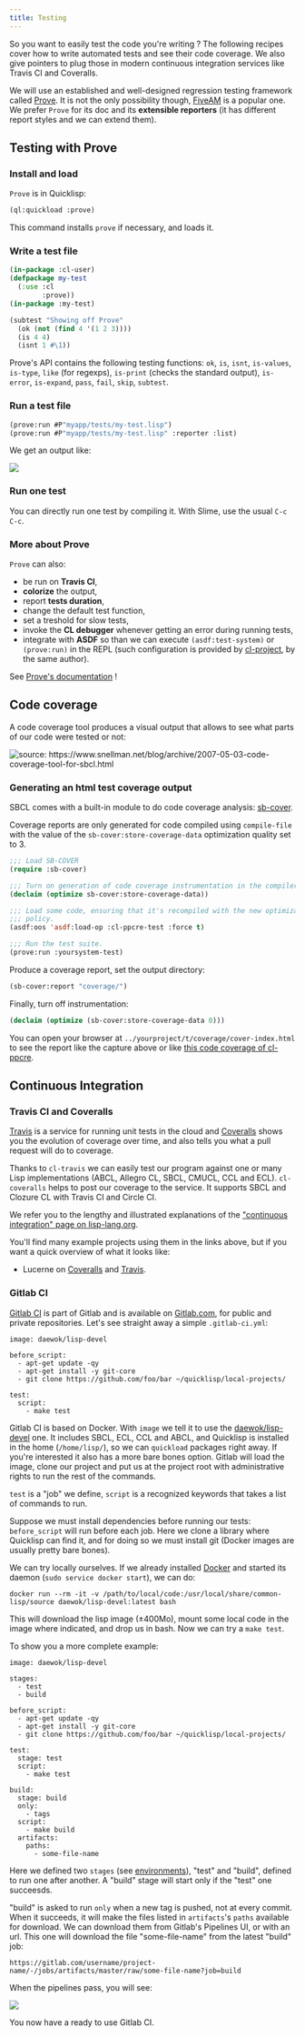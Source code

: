 ```yaml
---
title: Testing
---
```


So you want to easily test the code you're writing ? The following
recipes cover how to write automated tests and see their code
coverage. We also give pointers to plug those in modern continuous
integration services like Travis CI and Coveralls.

We will use an established and well-designed regression testing
framework called [Prove](https://github.com/fukamachi/prove). It is
not the only possibility though,
[FiveAM](http://quickdocs.org/fiveam/api) is a popular one. We prefer
`Prove` for its doc and its **extensible reporters** (it has different
report styles and we can extend them).


<a name="install"></a>

## Testing with Prove

### Install and load

`Prove` is in Quicklisp:

~~~lisp
(ql:quickload :prove)
~~~

This command installs `prove` if necessary, and loads it.

<a name="writetest"></a>

### Write a test file

~~~lisp
(in-package :cl-user)
(defpackage my-test
  (:use :cl
        :prove))
(in-package :my-test)

(subtest "Showing off Prove"
  (ok (not (find 4 '(1 2 3))))
  (is 4 4)
  (isnt 1 #\1))

~~~

Prove's API contains the following testing functions: `ok`, `is`,
`isnt`, `is-values`, `is-type`, `like` (for regexps), `is-print`
(checks the standard output), `is-error`, `is-expand`, `pass`, `fail`,
`skip`, `subtest`.


### Run a test file

~~~lisp
(prove:run #P"myapp/tests/my-test.lisp")
(prove:run #P"myapp/tests/my-test.lisp" :reporter :list)
~~~

We get an output like:

<img src="assets/prove-report.png"
     style="max-width: 800px"/>

### Run one test

You can directly run one test by compiling it. With Slime, use the
usual `C-c C-c`.


### More about Prove

`Prove` can also:

* be run on **Travis CI**,
* **colorize** the output,
* report **tests duration**,
* change the default test function,
* set a treshold for slow tests,
* invoke the **CL debugger** whenever getting an error during running tests,
* integrate with **ASDF** so than we can execute `(asdf:test-system)` or
  `(prove:run)` in the REPL (such configuration is provided by
  [cl-project](https://github.com/fukamachi/cl-project), by the same
  author).

See [Prove's documentation](https://github.com/fukamachi/prove) !

## Code coverage

A code coverage tool produces a visual output that allows to see what
parts of our code were tested or not:


![](assets/coverage.png "source: https://www.snellman.net/blog/archive/2007-05-03-code-coverage-tool-for-sbcl.html")


### Generating an html test coverage output

SBCL comes with a built-in module to do code coverage analysis:
[sb-cover](http://www.sbcl.org/manual/index.html#sb_002dcover).

Coverage reports are only generated for code compiled using
`compile-file` with the value of the `sb-cover:store-coverage-data`
optimization quality set to 3.

~~~lisp
;;; Load SB-COVER
(require :sb-cover)

;;; Turn on generation of code coverage instrumentation in the compiler
(declaim (optimize sb-cover:store-coverage-data))

;;; Load some code, ensuring that it's recompiled with the new optimization
;;; policy.
(asdf:oos 'asdf:load-op :cl-ppcre-test :force t)

;;; Run the test suite.
(prove:run :yoursystem-test)
~~~

Produce a coverage report, set the output directory:

~~~lisp
(sb-cover:report "coverage/")
~~~

Finally, turn off instrumentation:

~~~lisp
(declaim (optimize (sb-cover:store-coverage-data 0)))
~~~

You can open your browser at
`../yourproject/t/coverage/cover-index.html` to see the report like
the capture above or like
[this code coverage of cl-ppcre](https://www.snellman.net/sbcl/cover/cl-ppcre-report-3/cover-index.html).


## Continuous Integration

### Travis CI and Coveralls

[Travis](https://travis-ci.org/) is a service for running unit tests
in the cloud and [Coveralls](https://coveralls.io/) shows you the
evolution of coverage over time, and also tells you what a pull
request will do to coverage.

Thanks to `cl-travis` we can easily test our program against one or many
Lisp implementations (ABCL, Allegro CL, SBCL, CMUCL, CCL and
ECL). `cl-coveralls` helps to post our coverage to the service. It
supports SBCL and Clozure CL with Travis CI and Circle CI.

We refer you to the lengthy and illustrated explanations of the
["continuous integration" page on lisp-lang.org](http://lisp-lang.org/learn/continuous-integration).

You'll find many example projects using them in the links above, but
if you want a quick overview of what it looks like:

- Lucerne on [Coveralls](https://coveralls.io/github/eudoxia0/lucerne)
  and [Travis](https://travis-ci.org/eudoxia0/lucerne).

### Gitlab CI

[Gitlab CI](https://docs.gitlab.com/ce/ci/README.html) is part of
Gitlab and is available on [Gitlab.com](https://gitlab.com/), for
public and private repositories. Let's see straight away a simple
`.gitlab-ci.yml`:

~~~
image: daewok/lisp-devel

before_script:
  - apt-get update -qy
  - apt-get install -y git-core
  - git clone https://github.com/foo/bar ~/quicklisp/local-projects/

test:
  script:
    - make test
~~~

Gitlab CI is based on Docker. With `image` we tell it to use the
[daewok/lisp-devel](https://hub.docker.com/r/daewok/lisp-devel/)
one. It includes SBCL, ECL, CCL and ABCL, and Quicklisp is installed
in the home (`/home/lisp/`), so we can `quickload` packages right
away. If you're interested it also has a more bare bones option. Gitlab will load the
image, clone our project and put us at the project root with
administrative rights to run the rest of the commands.

`test` is a "job" we define, `script` is a
recognized keywords that takes a list of commands to run.

Suppose we must install dependencies before running our tests:
`before_script` will run before each job. Here we clone a library
where Quicklisp can find it, and for doing so we must install git
(Docker images are usually pretty bare bones).

We can try locally ourselves. If we already installed [Docker](https://docs.docker.com/) and
started its daemon (`sudo service docker start`), we can do:

    docker run --rm -it -v /path/to/local/code:/usr/local/share/common-lisp/source daewok/lisp-devel:latest bash

This will download the lisp image (±400Mo), mount some local code in
the image where indicated, and drop us in bash. Now we can try a `make
test`.

To show you a more complete example:

~~~
image: daewok/lisp-devel

stages:
  - test
  - build

before_script:
  - apt-get update -qy
  - apt-get install -y git-core
  - git clone https://github.com/foo/bar ~/quicklisp/local-projects/

test:
  stage: test
  script:
    - make test

build:
  stage: build
  only:
    - tags
  script:
    - make build
  artifacts:
    paths:
      - some-file-name
~~~

Here we defined two `stages` (see
[environments](https://docs.gitlab.com/ce/ci/environments.html)),
"test" and "build", defined to run one after another. A "build" stage
will start only if the "test" one succeesds.

"build" is asked to run `only` when a
new tag is pushed, not at every commit. When it succeeds, it will make
the files listed in `artifacts`'s `paths` available for download. We can
download them from Gitlab's Pipelines UI, or with an url. This one will download
the file "some-file-name" from the latest "build" job:

    https://gitlab.com/username/project-name/-/jobs/artifacts/master/raw/some-file-name?job=build

When the pipelines pass, you will see:

![](assets/img-ci-build.png)


You now have a ready to use Gitlab CI.

